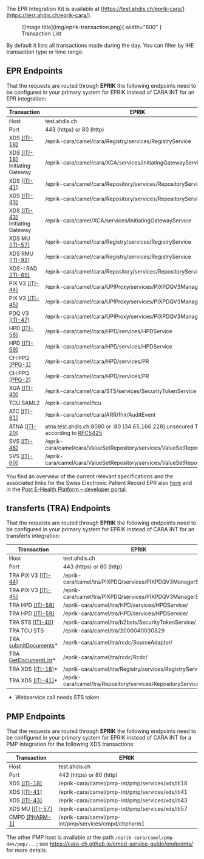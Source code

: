 The EPR Integration Kit is available at [https://test.ahdis.ch/eprik-cara/](https://test.ahdis.ch/eprik-cara/).

<figure markdown>
  ![Image title](img/eprik-transaction.png){ width="600" }
  <figcaption>Transaction List</figcaption>
</figure>
By default it lists all transactions made during the day. You can filter by IHE transaction type or time range.

## EPR Endpoints

That the requests are routed through **EPRIK** the following endpoints need to be configured in your primary system
for EPRIK instead of CARA INT for an EPR integration:

| Transaction                                                                                                                                                                                                                                                          | EPRIK                                                                                                                       |
|----------------------------------------------------------------------------------------------------------------------------------------------------------------------------------------------------------------------------------------------------------------------|-----------------------------------------------------------------------------------------------------------------------------|
| Host                                                                                                                                                                                                                                                                 | test.ahdis.ch                                                                                                               |
| Port                                                                                                                                                                                                                                                                 | 443 (https) or 80 (http)                                                                                                    |
| XDS [[ITI-18]](https://profiles.ihe.net/ITI/TF/Volume2/ITI-18.html)                                                                                                                                                                                                  | /eprik-cara/camel/cara/Registry/services/RegistryService                                                                    |
| XDS [[ITI-18]](https://profiles.ihe.net/ITI/TF/Volume2/ITI-18.html) Initiating Gateway                                                                                                                                                                               | /eprik-cara/camel/cara/XCA/services/InitiatingGatewayService                                                                |
| XDS [[ITI-41]](https://profiles.ihe.net/ITI/TF/Volume2/ITI-41.html)                                                                                                                                                                                                  | /eprik-cara/camel/cara/Repository/services/RepositoryService                                                                |
| XDS [[ITI-43]](https://profiles.ihe.net/ITI/TF/Volume2/ITI-43.html)                                                                                                                                                                                                  | /eprik-cara/camel/cara/Repository/services/RepositoryService                                                                |
| XDS [[ITI-43]](https://profiles.ihe.net/ITI/TF/Volume2/ITI-43.html) Initiating Gateway                                                                                                                                                                               | /eprik-cara/camel/XCA/services/InitiatingGatewayService                                                                     |
| XDS MU [[ITI-57]](https://profiles.ihe.net/ITI/TF/Volume2/ITI-57.html)                                                                                                                                                                                               | /eprik-cara/camel/cara/Registry/services/RegistryService                                                                    |
| XDS RMU [[ITI-92]](https://profiles.ihe.net/ITI/TF/Volume2/ITI-92.html)                                                                                                                                                                                              | /eprik-cara/camel/cara/Registry/services/RegistryService                                                                    |
| XDS-I RAD [[ITI-69]](https://www.ihe.net/uploadedFiles/Documents/Radiology/IHE_RAD_TF_Vol2.pdf)                                                                                                                                                                      | /eprik-cara/camel/cara/Repository/services/RepositoryService                                                                |
| PIX V3 [[ITI-44]](https://profiles.ihe.net/ITI/TF/Volume2/ITI-44.html)                                                                                                                                                                                               | /eprik-cara/camel/cara/UPIProxy/services/PIXPDQV3ManagerService                                                             |
| PIX V3 [[ITI-45]](https://profiles.ihe.net/ITI/TF/Volume2/ITI-45.html)                                                                                                                                                                                               | /eprik-cara/camel/cara/UPIProxy/services/PIXPDQV3ManagerService                                                             |
| PDQ V3 [[ITI-47]](https://profiles.ihe.net/ITI/TF/Volume2/ITI-47.html)                                                                                                                                                                                               | /eprik-cara/camel/cara/UPIProxy/services/PIXPDQV3ManagerService                                                             |
| HPD [[ITI-58]](https://profiles.ihe.net/ITI/TF/Volume2/ITI-58.html)                                                                                                                                                                                                  | /eprik-cara/camel/cara/HPD/services/HPDService                                                                              |
| HPD [[ITI-59]](https://profiles.ihe.net/ITI/TF/Volume2/ITI-598.html)                                                                                                                                                                                                 | /eprik-cara/camel/cara/HPD/services/HPDService                                                                              |
| CH:PPQ [[PPQ-1]](https://www.bag.admin.ch/dam/bag/de/dokumente/nat-gesundheitsstrategien/strategie-ehealth/gesetzgebung-elektronisches-patientendossier/gesetze/ergaenzung_2.1_anhang_5_epdv_edi_ausgabe_4.pdf.download.pdf/EPDV-EDI_Anhang_5_E2.1_DE_Ausgabe_4.pdf) | /eprik-cara/camel/cara/HPD/services/PR                                                                                      |
| CH:PPQ [[PPQ-2]](https://www.bag.admin.ch/dam/bag/de/dokumente/nat-gesundheitsstrategien/strategie-ehealth/gesetzgebung-elektronisches-patientendossier/gesetze/ergaenzung_2.1_anhang_5_epdv_edi_ausgabe_4.pdf.download.pdf/EPDV-EDI_Anhang_5_E2.1_DE_Ausgabe_4.pdf) | /eprik-cara/camel/cara/HPD/services/PR                                                                                      |
| XUA [[ITI-40]](https://www.bag.admin.ch/dam/bag/de/dokumente/nat-gesundheitsstrategien/strategie-ehealth/gesetzgebung-elektronisches-patientendossier/gesetze/anhang_5_ergaenzung_1_epdv_edi_ausgabe_4.pdf.download.pdf/EPDV-EDI_Anhang_5_E1_DE_Ausgabe_4.pdf)       | /eprik-cara/camel/cara/STS/services/SecurityTokenService                                                                    |
| TCU SAML2                                                                                                                                                                                                                                                            | /eprik-cara/camel/tcu                                                                                                       |
| ATC [[ITI-81]](https://www.ihe.net/uploadedFiles/Documents/ITI/IHE_ITI_Suppl_RESTful-ATNA.pdf)                                                                                                                                                                       | /eprik-cara/camel/cara/ARR/fhir/AuditEvent                                                                                  |
| ATNA [[ITI-20]](https://profiles.ihe.net/ITI/TF/Volume2/ITI-20.html)                                               <br/>                                                                                                                                             | atna.test.ahdis.ch:8080 or :80 (34.65.166.228) unsecured TCP according to [RFC5425](https://www.rfc-editor.org/rfc/rfc5425) |
| SVS [[ITI-48]](https://profiles.ihe.net/ITI/TF/Volume2/ITI-48.html)                                                                                                                                                                                                  | /eprik-cara/camel/cara/ValueSetRepository/services/ValueSetRepositoryService                                                |
| SVS [[ITI-60]](https://profiles.ihe.net/ITI/TF/Volume2/ITI-60.html)                                                                                                                                                                                                  | /eprik-cara/camel/cara/ValueSetRepository/services/ValueSetRepositoryService                                                |

You find an overview of the current relevant specifications and the associated links for the Swiss Electronic Patient
Record EPR
also [here](https://www.e-health-suisse.ch/en/technik-semantik/epr-projectathon/epr-programming-aids/relevant-specifications.html)
and in the [Post E-Health Platform – developer portal](https://developer.post.ch/en/e-health).

## transferts (TRA) Endpoints

That the requests are routed through **EPRIK** the following endpoints need to be configured in your primary system
for EPRIK instead of CARA INT for an transferts integration:

| Transaction                                                                   | EPRIK                                                        |
|-------------------------------------------------------------------------------|--------------------------------------------------------------|
| Host                                                                          | test.ahdis.ch                                                |
| Port                                                                          | 443 (https) or 80 (http)                                     |
| TRA PIX V3 [[ITI-44]](https://profiles.ihe.net/ITI/TF/Volume2/ITI-44.html)    | /eprik-cara/camel/tra/PIXPDQ/services/PIXPDQV3ManagerService |
| TRA PIX V3 [[ITI-45]](https://profiles.ihe.net/ITI/TF/Volume2/ITI-45.html)    | /eprik-cara/camel/tra/PIXPDQ/services/PIXPDQV3ManagerService |
| TRA HPD [[ITI-58]](https://profiles.ihe.net/ITI/TF/Volume2/ITI-58.html)       | /eprik-cara/camel/tra/HPD/services/HPDService/               |
| TRA HPD [[ITI-59]](https://profiles.ihe.net/ITI/TF/Volume2/ITI-598.html)      | /eprik-cara/camel/tra/HPD/services/HPDService/               |
| TRA STS [[ITI-40]](https://profiles.ihe.net/ITI/TF/Volume2/ITI-40.html)       | /eprik-cara/camel/tra/b2bsts/SecurityTokenService/           |
| TRA TCU STS                                                                   | /eprik-cara/camel/tra/2000040030829                          |
| TRA [submitDocuments](transferts/wsdl/SourceAdaptorService.wsdl)*             | /eprik-cara/camel/tra/rcdc/SourceAdaptor/                    |
| TRA [GetDocumentList](transferts/wsdl/RecipientCentricDocumentConsumer.wsdl)* | /eprik-cara/camel/tra/rcdc/Rcdc/                             |
| TRA XDS [[ITI-18]](https://profiles.ihe.net/ITI/TF/Volume2/ITI-18.html)*      | /eprik-cara/camel/tra/Registry/services/RegistryService      |
| TRA XDS [[ITI-41]](https://profiles.ihe.net/ITI/TF/Volume2/ITI-41.html)*      | /eprik-cara/camel/tra/Repository/services/RepositoryService  |

* Webservice call needs STS token

## PMP Endpoints

That the requests are routed through **EPRIK** the following endpoints need to be configured in your primary system
for EPRIK instead of CARA INT for a PMP integration for the following XDS transactions:

| Transaction                                                                                        | EPRIK                                                 |
|----------------------------------------------------------------------------------------------------|-------------------------------------------------------|
| Host                                                                                               | test.ahdis.ch                                         |
| Port                                                                                               | 443 (https) or 80 (http)                              |
| XDS [[ITI-18]](https://profiles.ihe.net/ITI/TF/Volume2/ITI-18.html)                                | /eprik-cara/camel/pmp-int/pmp/services/xds/iti18      |
| XDS [[ITI-41]](https://profiles.ihe.net/ITI/TF/Volume2/ITI-41.html)                                | /eprik-cara/camel/pmp-int/pmp/services/xds/iti41      |
| XDS [[ITI-43]](https://profiles.ihe.net/ITI/TF/Volume2/ITI-43.html)                                | /eprik-cara/camel/pmp-int/pmp/services/xds/iti43      |
| XDS MU [[ITI-57]](https://profiles.ihe.net/ITI/TF/Volume2/ITI-57.html)                             | /eprik-cara/camel/pmp-int/pmp/services/xds/iti57      |
| CMPD [[PHARM-1]](https://www.ihe.net/uploadedFiles/Documents/Pharmacy/IHE_Pharmacy_Suppl_CMPD.pdf) | /eprik-cara/camel/pmp-int/pmp/services/cmpd/chpharm1  |

The other PMP host is available at the path `/eprik-cara/camel/pmp-dev/pmp/...`; see 
https://cara-ch.github.io/emed-service-guide/endpoints/ for more details.